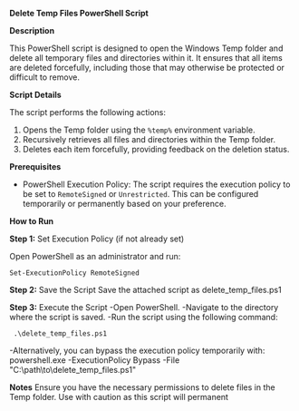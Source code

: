 **Delete Temp Files PowerShell Script**

**Description**

This PowerShell script is designed to open the Windows Temp folder and delete all temporary files and directories within it. It ensures that all items are deleted forcefully, including those that may otherwise be protected or difficult to remove.

**Script Details**

The script performs the following actions:
1. Opens the Temp folder using the `%temp%` environment variable.
2. Recursively retrieves all files and directories within the Temp folder.
3. Deletes each item forcefully, providing feedback on the deletion status.

**Prerequisites**

- PowerShell Execution Policy: The script requires the execution policy to be set to `RemoteSigned` or `Unrestricted`. This can be configured temporarily or permanently based on your preference.

**How to Run**

**Step 1:** Set Execution Policy (if not already set)

Open PowerShell as an administrator and run:

    Set-ExecutionPolicy RemoteSigned

**Step 2:** Save the Script
Save the attached script as delete_temp_files.ps1

**Step 3:** Execute the Script
-Open PowerShell.
-Navigate to the directory where the script is saved.
-Run the script using the following command:

     .\delete_temp_files.ps1

-Alternatively, you can bypass the execution policy temporarily with:
     powershell.exe -ExecutionPolicy Bypass -File "C:\path\to\delete_temp_files.ps1"


**Notes**
Ensure you have the necessary permissions to delete files in the Temp folder.
Use with caution as this script will permanent
